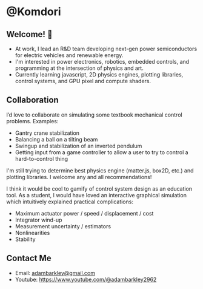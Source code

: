 # @Komdori 
## Welcome! 👋
- At work, I lead an R&D team developing next-gen power semiconductors for electric vehicles and renewable energy.
- I'm interested in power electronics, robotics, embedded controls, and programming at the intersection of physics and art.
- Currently learning javascript, 2D physics engines, plotting libraries, control systems, and GPU pixel and compute shaders.

## Collaboration
I’d love to collaborate on simulating some textbook mechanical control problems.
Examples:
- Gantry crane stabilization
- Balancing a ball on a tilting beam
- Swingup and stabilization of an inverted pendulum
- Getting input from a game controller to allow a user to try to control a hard-to-control thing

I'm still trying to determine best physics engine (matter.js, box2D, etc.) and plotting libraries.
I welcome any and all recommendations!

I think it would be cool to gamify of control system design as an education tool. As a student, I would have loved an interactive graphical simulation which intuitively explained practical complications:
  - Maximum actuator power / speed / displacement / cost
  - Integrator wind-up
  - Measurement uncertainty / estimators
  - Nonlinearities
  - Stability

## Contact Me
- Email: adambarkley@gmail.com
- Youtube:  https://www.youtube.com/@adambarkley2962

<!---
Komdori/Komdori is a ✨ special ✨ repository because its `README.md` (this file) appears on your GitHub profile.
You can click the Preview link to take a look at your changes.
--->
